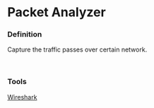 # Packet Analyzer
### **Definition**
Capture the traffic passes over certain network.

<br>

### **Tools**
[Wireshark](https://www.wireshark.org)
